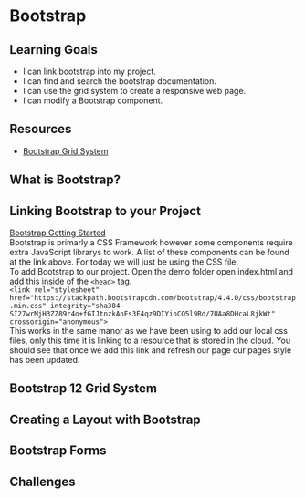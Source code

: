 # Bootstrap
## Learning Goals
  - I can link bootstrap into my project.
  - I can find and search the bootstrap documentation.
  - I can use the grid system to create a responsive web page.
  - I can modify a Bootstrap component.

## Resources
  - [Bootstrap Grid System](https://getbootstrap.com/docs/4.4/layout/grid/)
## What is Bootstrap?

## Linking Bootstrap to your Project
[Bootstrap Getting Started](https://getbootstrap.com/docs/4.4/getting-started/introduction/)  
Bootstrap is primarly a CSS Framework however some components require extra JavaScript librarys to work. A list of these components can be found at the link above. For today we will just be using the CSS file.  
To add Bootstrap to our project. Open the demo folder open index.html and add this inside of the `<head>` tag.  
```<link rel="stylesheet" href="https://stackpath.bootstrapcdn.com/bootstrap/4.4.0/css/bootstrap.min.css" integrity="sha384-SI27wrMjH3ZZ89r4o+fGIJtnzkAnFs3E4qz9DIYioCQ5l9Rd/7UAa8DHcaL8jkWt" crossorigin="anonymous">```   
This works in the same manor as we have been using to add our local css files, only this time it is linking to a resource that is stored in the cloud.
You should see that once we add this link and refresh our page our pages style has been updated.
## Bootstrap 12 Grid System
## Creating a Layout with Bootstrap
## Bootstrap Forms
## Challenges
